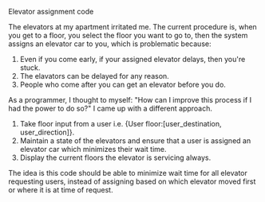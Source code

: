 Elevator assignment code

The elevators at my apartment irritated me. The current procedure is, when you get to a floor, you select the floor you want to go to, then the system assigns an elevator car to you, which is problematic because:
1. Even if you come early, if your assigned elevator delays, then you're stuck.
2. The elavators can be delayed for any reason.
3. People who come after you can get an elevator before you do.

As a programmer, I thought to myself: "How can I improve this process if I had the power to do so?" I came up with a different approach.
1. Take floor input from a user i.e. {User floor:[user_destination, user_direction]}.
2. Maintain a state of the elevators and ensure that a user is assigned an elevator car which minimizes their wait time. 
3. Display the current floors the elevator is servicing always.

The idea is this code should be able to minimize wait time for all elevator requesting users, instead of assigning based on which elevator moved first or where it is at time of request.
